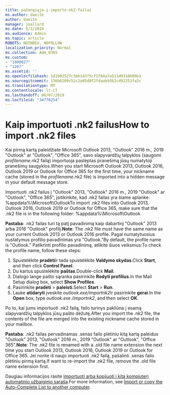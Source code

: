 ```yaml
---
title: pažangiąja-į-importo-nk2-failai
ms.author: daeite
author: daeite
manager: joallard
ms.date: 5/3/2019
ms.audience: Admin
ms.topic: article
ROBOTS: NOINDEX, NOFOLLOW
localization_priority: Normal
ms.collection: Adm_O365
ms.custom:
- "1800027"
- "1267"
ms.assetid: ''
ms.openlocfilehash: 1d1b02527c3b614375cf1f84a7a511d9318689b1
ms.sourcegitcommit: 136b8209c52c2a05d0f2fdaab93b2cd92253fa2c
ms.translationtype: MT
ms.contentlocale: lt-LT
ms.lasthandoff: 06/07/2019
ms.locfileid: "34770254"
---
```

# <a name="how-to-import-nk2-files"></a><span data-ttu-id="e67d9-102">Kaip importuoti .nk2 failus</span><span class="sxs-lookup"><span data-stu-id="e67d9-102">How to import .nk2 files</span></span> 

<span data-ttu-id="e67d9-103">Kai pirmą kartą paleidžiate Microsoft Outlook 2013, "Outlook" 2016 m., 2019 "Outlook" ar "Outlook", "Office 365", savo slapyvardžių talpyklos (saugomi *profilename*.nk2 failą) importuoja paslėptas pranešimą jūsų numatytoji pranešimų saugyklos.</span><span class="sxs-lookup"><span data-stu-id="e67d9-103">When you start Microsoft Outlook 2013, Outlook 2016, Outlook 2019 or Outlook for Office 365 for the first time, your nickname cache (stored in the *profilename*.nk2 file) is imported into a hidden message in your default message store.</span></span>

<span data-ttu-id="e67d9-104">Importuoti .nk2 failus į "Outlook" 2013, "Outlook" 2016 m., 2019 "Outlook" ar "Outlook", "Office 365", įsitikinkite, kad .nk2 failas yra šiame aplanke: %appdata%\Microsoft\Outlook</span><span class="sxs-lookup"><span data-stu-id="e67d9-104">To import .nk2 files into Outlook 2013, Outlook 2016, Outlook 2019 or Outlook for Office 365, make sure that the .nk2 file is in the following folder: %appdata%\Microsoft\Outlook</span></span>

<span data-ttu-id="e67d9-105">**Pastaba**: .nk2 failas turi tą patį pavadinimą kaip dabartinį "Outlook" 2013 arba 2016 "Outlook" profilį.</span><span class="sxs-lookup"><span data-stu-id="e67d9-105">**Note**: The .nk2 file must have the same name as your current Outlook 2013 or Outlook 2016 profile.</span></span> <span data-ttu-id="e67d9-106">Pagal numatytuosius nustatymus profilio pavadinimas yra "Outlook."</span><span class="sxs-lookup"><span data-stu-id="e67d9-106">By default, the profile name is "Outlook."</span></span> <span data-ttu-id="e67d9-107">Patikrinti profilio pavadinimą, atlikite šiuos veiksmus:</span><span class="sxs-lookup"><span data-stu-id="e67d9-107">To check the profile name, follow these steps:</span></span> 
1. <span data-ttu-id="e67d9-108">Spustelėkite **pradėti**ir tada spustelėkite **Valdymo skydas**.</span><span class="sxs-lookup"><span data-stu-id="e67d9-108">Click **Start**, and then click **Control Panel**.</span></span>
2. <span data-ttu-id="e67d9-109">Du kartus spustelėkite **paštas**.</span><span class="sxs-lookup"><span data-stu-id="e67d9-109">Double-click **Mail**.</span></span>
3. <span data-ttu-id="e67d9-110">Dialogo lange pašto sąranka pasirinkite **Rodyti profilius**.</span><span class="sxs-lookup"><span data-stu-id="e67d9-110">In the Mail Setup dialog box, select **Show Profiles**.</span></span>
4. <span data-ttu-id="e67d9-111">Pasirinkite **pradėti** > **paleisti**.</span><span class="sxs-lookup"><span data-stu-id="e67d9-111">Select **Start** > **Run**.</span></span>
5. <span data-ttu-id="e67d9-112">Lauke **atidaryti** įveskite *outlook.exe/importnk2*ir pasirinkite **gerai**.</span><span class="sxs-lookup"><span data-stu-id="e67d9-112">In the **Open** box, type *outlook.exe /importnk2*, and then select **OK**.</span></span> 

<span data-ttu-id="e67d9-113">Po to, kai jums importuoti .nk2 failą, failo turinys pakliūna į esamą slapyvardžių talpyklos jūsų pašto dėžutę.</span><span class="sxs-lookup"><span data-stu-id="e67d9-113">After you import the .nk2 file, the contents of the file are merged into the existing nickname cache stored in your mailbox.</span></span>

<span data-ttu-id="e67d9-114">**Pastaba**: .nk2 failas pervadinamas .senas failo plėtiniu kitą kartą paleidus "Outlook" 2013, "Outlook" 2016 m., 2019 "Outlook" ar "Outlook", "Office 365".</span><span class="sxs-lookup"><span data-stu-id="e67d9-114">**Note**: The .nk2 file is renamed with a .old file name extension the next time you start Outlook 2013, Outlook 2016, Outlook 2019 or Outlook for Office 365.</span></span> <span data-ttu-id="e67d9-115">Jei norite iš naujo importuoti .nk2 failą, pašalinti .senas failo plėtiniu pirmą kartą.</span><span class="sxs-lookup"><span data-stu-id="e67d9-115">If want to re-import the .nk2 file, remove the .old file name extension first.</span></span>

<span data-ttu-id="e67d9-116">Daugiau informacijos rasite [importuoti arba kopijuoti į kitą kompiuterį automatinio užbaigimo sąrašą](https://support.microsoft.com/help/2806550/how-to-import-nk2-files-into-outlook%).</span><span class="sxs-lookup"><span data-stu-id="e67d9-116">For more information, see [Import or copy the Auto-Complete List to another computer](https://support.microsoft.com/help/2806550/how-to-import-nk2-files-into-outlook%).</span></span>